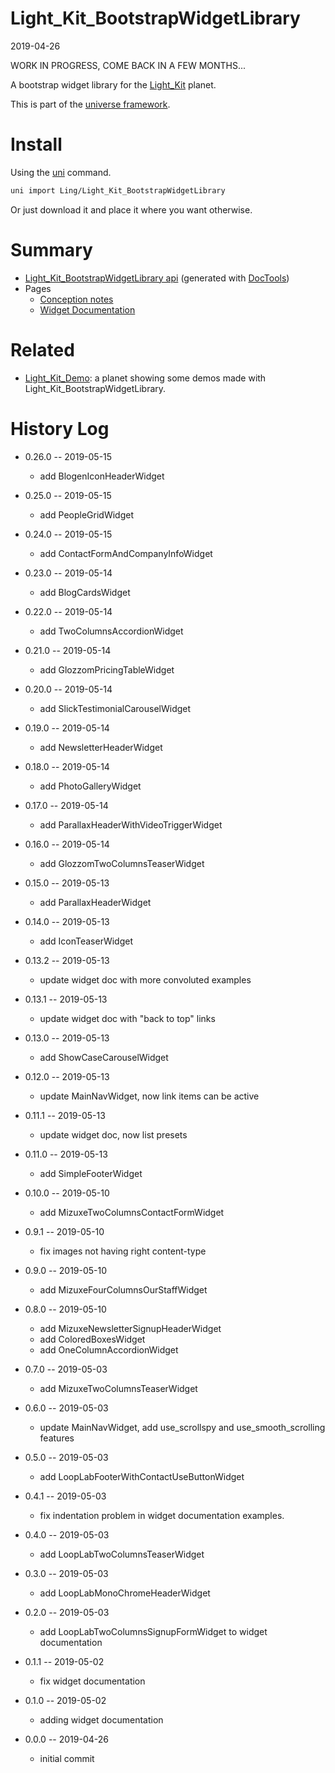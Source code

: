 Light_Kit_BootstrapWidgetLibrary
===========
2019-04-26



WORK IN PROGRESS, COME BACK IN A FEW MONTHS...





A bootstrap widget library for the [Light_Kit](https://github.com/lingtalfi/Light_Kit) planet. 


This is part of the [universe framework](https://github.com/karayabin/universe-snapshot).


Install
==========
Using the [uni](https://github.com/lingtalfi/universe-naive-importer) command.
```bash
uni import Ling/Light_Kit_BootstrapWidgetLibrary
```

Or just download it and place it where you want otherwise.






Summary
===========
- [Light_Kit_BootstrapWidgetLibrary api](https://github.com/lingtalfi/Light_Kit_BootstrapWidgetLibrary/blob/master/doc/api/Ling/Light_Kit_BootstrapWidgetLibrary.md) (generated with [DocTools](https://github.com/lingtalfi/DocTools))
- Pages
    - [Conception notes](https://github.com/lingtalfi/Light_Kit_BootstrapWidgetLibrary/blob/master/doc/pages/conception-notes.md)
    - [Widget Documentation](https://github.com/lingtalfi/Light_Kit_BootstrapWidgetLibrary/blob/master/doc/pages/widget-variables-description.md)




Related
=========
- [Light_Kit_Demo](https://github.com/lingtalfi/Light_Kit_Demo/): a planet showing some demos made with Light_Kit_BootstrapWidgetLibrary. 


History Log
=============

- 0.26.0 -- 2019-05-15

    - add BlogenIconHeaderWidget
    
- 0.25.0 -- 2019-05-15

    - add PeopleGridWidget

- 0.24.0 -- 2019-05-15

    - add ContactFormAndCompanyInfoWidget
    
- 0.23.0 -- 2019-05-14

    - add BlogCardsWidget

- 0.22.0 -- 2019-05-14

    - add TwoColumnsAccordionWidget
    
- 0.21.0 -- 2019-05-14

    - add GlozzomPricingTableWidget 
    
- 0.20.0 -- 2019-05-14

    - add SlickTestimonialCarouselWidget 
    
- 0.19.0 -- 2019-05-14

    - add NewsletterHeaderWidget 
    
- 0.18.0 -- 2019-05-14

    - add PhotoGalleryWidget 
    
- 0.17.0 -- 2019-05-14

    - add ParallaxHeaderWithVideoTriggerWidget 
    
- 0.16.0 -- 2019-05-14

    - add GlozzomTwoColumnsTeaserWidget 
    
- 0.15.0 -- 2019-05-13

    - add ParallaxHeaderWidget 
    
- 0.14.0 -- 2019-05-13

    - add IconTeaserWidget 

- 0.13.2 -- 2019-05-13

    - update widget doc with more convoluted examples 
    
- 0.13.1 -- 2019-05-13

    - update widget doc with "back to top" links 
    
- 0.13.0 -- 2019-05-13

    - add ShowCaseCarouselWidget 
    
- 0.12.0 -- 2019-05-13

    - update MainNavWidget, now link items can be active 
    
- 0.11.1 -- 2019-05-13

    - update widget doc, now list presets
    
- 0.11.0 -- 2019-05-13

    - add SimpleFooterWidget
    
- 0.10.0 -- 2019-05-10

    - add MizuxeTwoColumnsContactFormWidget
    
- 0.9.1 -- 2019-05-10

    - fix images not having right content-type
    
- 0.9.0 -- 2019-05-10

    - add MizuxeFourColumnsOurStaffWidget
    
- 0.8.0 -- 2019-05-10

    - add MizuxeNewsletterSignupHeaderWidget
    - add ColoredBoxesWidget
    - add OneColumnAccordionWidget
    
- 0.7.0 -- 2019-05-03

    - add MizuxeTwoColumnsTeaserWidget
    
- 0.6.0 -- 2019-05-03

    - update MainNavWidget, add use_scrollspy and use_smooth_scrolling features
    
- 0.5.0 -- 2019-05-03

    - add LoopLabFooterWithContactUseButtonWidget
    
- 0.4.1 -- 2019-05-03

    - fix indentation problem in widget documentation examples.
    
- 0.4.0 -- 2019-05-03

    - add LoopLabTwoColumnsTeaserWidget
    
- 0.3.0 -- 2019-05-03

    - add LoopLabMonoChromeHeaderWidget
    
- 0.2.0 -- 2019-05-03

    - add LoopLabTwoColumnsSignupFormWidget to widget documentation
    
- 0.1.1 -- 2019-05-02

    - fix widget documentation
    
- 0.1.0 -- 2019-05-02

    - adding widget documentation
    
- 0.0.0 -- 2019-04-26

    - initial commit